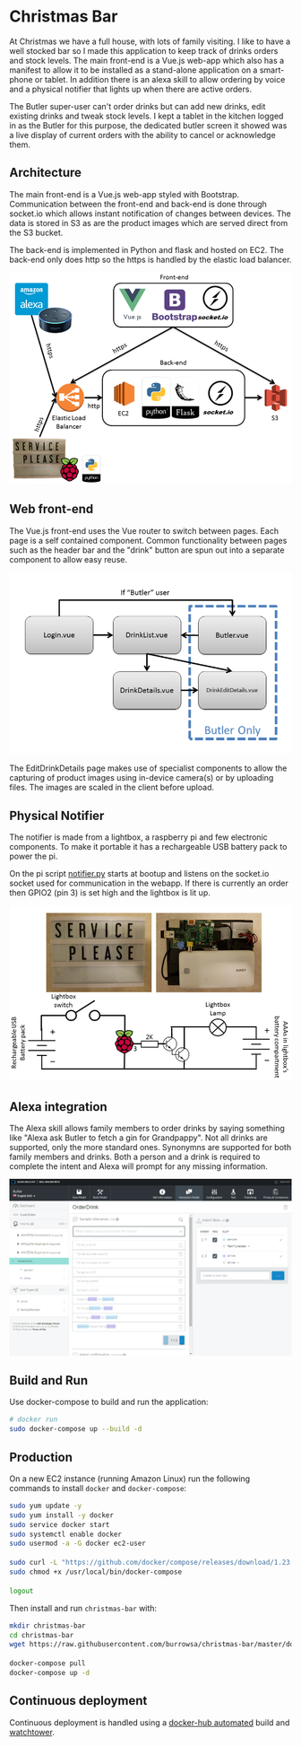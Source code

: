 # Christmas Bar

At Christmas we have a full house, with lots of family visiting. I like to have a well stocked bar so I made this application to keep track of drinks orders and stock levels. The main front-end is a Vue.js web-app which also has a manifest to allow it to be installed as a stand-alone application on a smart-phone or tablet. In addition there is an alexa skill to allow ordering by voice and a physical notifier that lights up when there are active orders.

The Butler super-user can't order drinks but can add new drinks, edit existing drinks and tweak stock levels. I kept a tablet in the kitchen logged in as the Butler for this purpose, the dedicated butler screen it showed was a live display of current orders with the ability to cancel or acknowledge them.

## Architecture

The main front-end is a Vue.js web-app styled with Bootstrap. Communication between the front-end and back-end is done through socket.io which allows instant notification of changes between devices. The data is stored in S3 as are the product images which are served direct from the S3 bucket.

The back-end is implemented in Python and flask and hosted on EC2. The back-end only does http so the https is handled by the elastic load balancer.

![](architecture.png)

## Web front-end

The Vue.js front-end uses the Vue router to switch between pages. Each page is a self contained component. Common functionality between pages such as the header bar and the "drink" button are spun out into a separate component to allow easy reuse.

![](pages.png)

The EditDrinkDetails page makes use of specialist components to allow the capturing of product images using in-device camera(s) or by uploading files. The images are scaled in the client before upload.

## Physical Notifier

The notifier is made from a lightbox, a raspberry pi and few electronic components. To make it portable it has a rechargeable USB battery pack to power the pi.

On the pi script [notifier.py](notifier.py) starts at bootup and listens on the socket.io socket used for communication in the webapp. If there is currently an order then GPIO2 (pin 3) is set high and the lightbox is lit up.

![](notifier.png)

## Alexa integration

The Alexa skill allows family members to order drinks by saying something like "Alexa ask Butler to fetch a gin for Grandpappy". Not all drinks are supported, only the more standard ones. Synonymns are supported for both family members and drinks. Both a person and a drink is required to complete the intent and Alexa will prompt for any missing information.

![](alexa.png)

## Build and Run
Use docker-compose to build and run the application:
``` bash
# docker run
sudo docker-compose up --build -d
```

## Production
On a new EC2 instance (running Amazon Linux) run the following commands to install `docker` and `docker-compose`:

``` bash
sudo yum update -y
sudo yum install -y docker
sudo service docker start
sudo systemctl enable docker
sudo usermod -a -G docker ec2-user

sudo curl -L "https://github.com/docker/compose/releases/download/1.23.1/docker-compose-$(uname -s)-$(uname -m)" -o /usr/local/bin/docker-compose
sudo chmod +x /usr/local/bin/docker-compose

logout
```

Then install and run `christmas-bar` with:

``` bash
mkdir christmas-bar
cd christmas-bar
wget https://raw.githubusercontent.com/burrowsa/christmas-bar/master/docker-compose.yml

docker-compose pull
docker-compose up -d
```

## Continuous deployment
Continuous deployment is handled using a [docker-hub automated](https://docs.docker.com/docker-hub/builds/) build and [watchtower](https://github.com/v2tec/watchtower).
